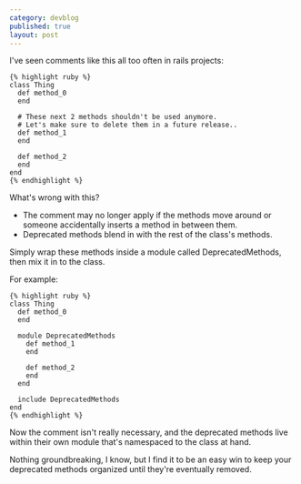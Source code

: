 ```yaml
---
category: devblog
published: true
layout: post
---
```


I've seen comments like this all too often in rails projects:

    {% highlight ruby %}
    class Thing
      def method_0
      end

      # These next 2 methods shouldn't be used anymore.
      # Let's make sure to delete them in a future release..
      def method_1
      end

      def method_2
      end
    end
    {% endhighlight %}

What's wrong with this?

- The comment may no longer apply if the methods move around or someone accidentally inserts a method in between them.
- Deprecated methods blend in with the rest of the class's methods.

Simply wrap these methods inside a module called DeprecatedMethods, then mix it in to the class.

For example:

    {% highlight ruby %}
    class Thing
      def method_0
      end

      module DeprecatedMethods
        def method_1
        end

        def method_2
        end
      end

      include DeprecatedMethods
    end
    {% endhighlight %}

Now the comment isn't really necessary, and the deprecated methods live within
their own module that's namespaced to the class at hand.

Nothing groundbreaking, I know, but I find it to be an easy win to keep your deprecated methods organized until they're eventually removed.
